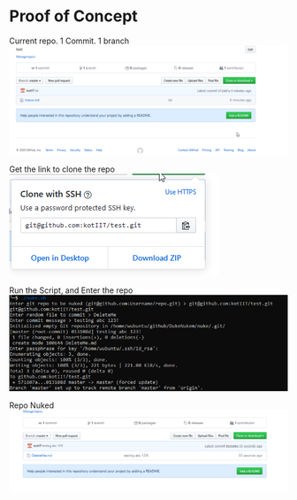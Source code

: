# Proof of Concept
Current repo. 1 Commit. 1 branch
![Image](Images/Repo_Here.png)

Get the link to clone the repo
![Image](Images/Repo_Link.png)

Run the Script, and Enter the repo
![Image](Images/Bash_Output.png)

Repo Nuked
![Image](Images/Done.png)
